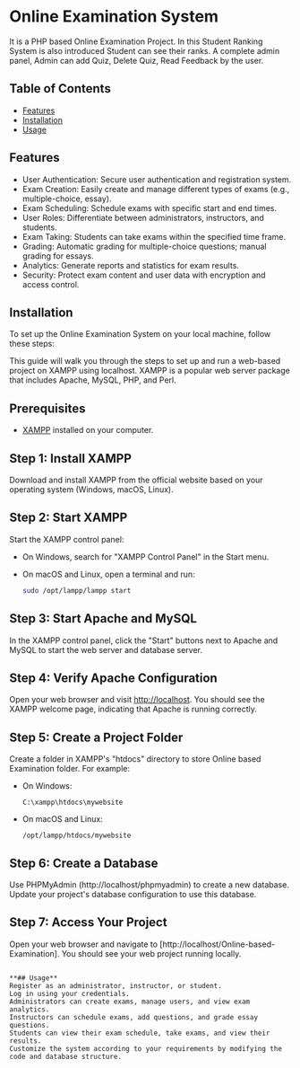 # Online Examination System

It is a PHP based Online Examination Project. In this Student Ranking System is also introduced Student can see their ranks. A complete admin panel, Admin can add Quiz, Delete Quiz, Read Feedback by the user.

## Table of Contents

- [Features](#features)
- [Installation](#installation)
- [Usage](#usage)

## Features

- User Authentication: Secure user authentication and registration system.
- Exam Creation: Easily create and manage different types of exams (e.g., multiple-choice, essay).
- Exam Scheduling: Schedule exams with specific start and end times.
- User Roles: Differentiate between administrators, instructors, and students.
- Exam Taking: Students can take exams within the specified time frame.
- Grading: Automatic grading for multiple-choice questions; manual grading for essays.
- Analytics: Generate reports and statistics for exam results.
- Security: Protect exam content and user data with encryption and access control.


## Installation

To set up the Online Examination System on your local machine, follow these steps:

This guide will walk you through the steps to set up and run a web-based project on XAMPP using localhost. XAMPP is a popular web server package that includes Apache, MySQL, PHP, and Perl.

## Prerequisites

- [XAMPP](https://www.apachefriends.org/) installed on your computer.

## Step 1: Install XAMPP
Download and install XAMPP from the official website based on your operating system (Windows, macOS, Linux).

## Step 2: Start XAMPP

Start the XAMPP control panel:

- On Windows, search for "XAMPP Control Panel" in the Start menu.
- On macOS and Linux, open a terminal and run:

  ```bash
  sudo /opt/lampp/lampp start
  ```

## Step 3: Start Apache and MySQL

In the XAMPP control panel, click the "Start" buttons next to Apache and MySQL to start the web server and database server.

## Step 4: Verify Apache Configuration

Open your web browser and visit [http://localhost](http://localhost). You should see the XAMPP welcome page, indicating that Apache is running correctly.

## Step 5: Create a Project Folder

Create a folder in XAMPP's "htdocs" directory to store Online based Examination folder. For example:

- On Windows:

  ```
  C:\xampp\htdocs\mywebsite
  ```

- On macOS and Linux:

  ```
  /opt/lampp/htdocs/mywebsite
  ```
## Step 6: Create a Database

Use PHPMyAdmin (http://localhost/phpmyadmin) to create a new database. Update your project's database configuration to use this database.

## Step 7: Access Your Project

Open your web browser and navigate to [http://localhost/Online-based-Examination]. You should see your web project running locally.
```

**## Usage**
Register as an administrator, instructor, or student.
Log in using your credentials.
Administrators can create exams, manage users, and view exam analytics.
Instructors can schedule exams, add questions, and grade essay questions.
Students can view their exam schedule, take exams, and view their results.
Customize the system according to your requirements by modifying the code and database structure.
